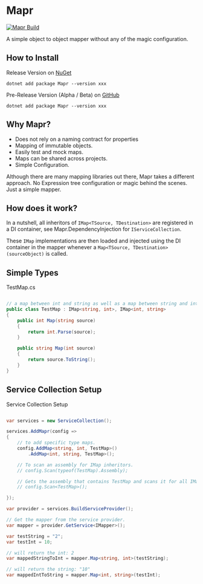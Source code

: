 # Mapr

[![Mapr Build](https://github.com/rena0157/mapr/actions/workflows/build.yml/badge.svg)](https://github.com/rena0157/mapr/actions/workflows/build.yml)

A simple object to object mapper without any of the magic configuration.

## How to Install

Release Version on [NuGet](https://www.nuget.org/packages/Mapr/)
```
dotnet add package Mapr --version xxx
```

Pre-Release Version (Alpha / Beta) on [GitHub](https://github.com/rena0157/mapr/packages/)
```
dotnet add package Mapr --version xxx
```

## Why Mapr?

- Does not rely on a naming contract for properties
- Mapping of immutable objects.
- Easily test and mock maps.
- Maps can be shared across projects.
- Simple Configuration.

Although there are many mapping libraries out there, Mapr takes a different approach. 
No Expression tree configuration or magic behind the scenes. Just a simple mapper.

## How does it work?

In a nutshell, all inheritors of `IMap<TSource, TDestination>` are registered in a DI container, 
see Mapr.DependencyInjection for `IServiceCollection`.

These `IMap` implementations are then loaded and injected using the DI container in the mapper whenever a 
`Map<TSource, TDestination>(sourceObject)` is called.

## Simple Types

TestMap.cs
```cs

// a map between int and string as well as a map between string and int.
public class TestMap : IMap<string, int>, IMap<int, string>
{
    public int Map(string source)
    {
        return int.Parse(source);
    }

    public string Map(int source)
    {
        return source.ToString();
    }
}

```

## Service Collection Setup

Service Collection Setup

```cs

var services = new ServiceCollection();

services.AddMapr(config =>
{
    // to add specific type maps.
    config.AddMap<string, int, TestMap>()
        .AddMap<int, string, TestMap>();

    // To scan an assembly for IMap inheritors.
    // config.Scan(typeof(TestMap).Assembly);

    // Gets the assembly that contains TestMap and scans it for all IMap inheritors
    // config.Scan<TestMap>();

});

var provider = services.BuildServiceProvider();

// Get the mapper from the service provider.
var mapper = provider.GetService<IMapper>();

var testString = "2";
var testInt = 10;

// will return the int: 2
var mappedStringToInt = mapper.Map<string, int>(testString);

// will return the string: "10"
var mappedIntToString = mapper.Map<int, string>(testInt);

```
